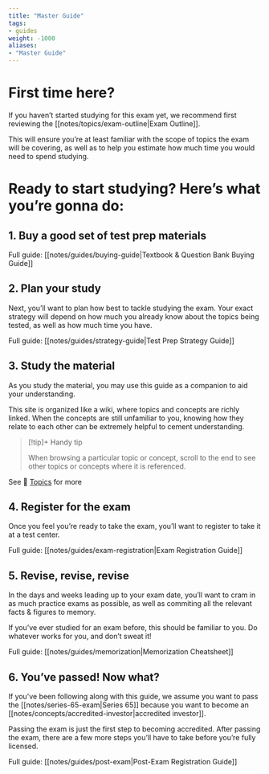 ```yaml
---
title: "Master Guide"
tags:
- guides
weight: -1000
aliases:
- "Master Guide"
---
```


# First time here?
If you haven’t started studying for this exam yet, we recommend first reviewing the [[notes/topics/exam-outline|Exam Outline]]. 

This will ensure you’re at least familiar with the scope of topics the exam will be covering, as well as to help you estimate how much time you would need to spend studying.

# Ready to start studying? Here’s what you’re gonna do:

## 1. Buy a good set of test prep materials

Full guide: [[notes/guides/buying-guide|Textbook & Question Bank Buying Guide]]

## 2. Plan your study
Next, you’ll want to plan how best to tackle studying the exam. Your exact strategy will depend on how much you already know about the topics being tested, as well as how much time you have. 

Full guide: [[notes/guides/strategy-guide|Test Prep Strategy Guide]]

## 3. Study the material
As you study the material, you may use this guide as a companion to aid your understanding. 

This site is organized like a wiki, where topics and concepts are richly linked. When the concepts are still unfamiliar to you, knowing how they relate to each other can be extremely helpful to cement understanding.

> [!tip]+ Handy tip
> 
> When browsing a particular topic or concept, scroll to the end to see other topics or concepts where it is referenced.

See 🔖 [Topics](/tags/topics) for more

## 4. Register for the exam
Once you feel you’re ready to take the exam, you’ll want to register to take it at a test center.

Full guide: [[notes/guides/exam-registration|Exam Registration Guide]]

## 5. Revise, revise, revise
In the days and weeks leading up to your exam date, you’ll want to cram in as much practice exams as possible, as well as commiting all the relevant facts & figures to memory. 

If you’ve ever studied for an exam before, this should be familiar to you. Do whatever works for you, and don’t sweat it!

Full guide: [[notes/guides/memorization|Memorization Cheatsheet]]

## 6. You’ve passed! Now what?
If you’ve been following along with this guide, we assume you want to pass the [[notes/series-65-exam|Series 65]] because you want to become an [[notes/concepts/accredited-investor|accredited investor]]. 

Passing the exam is just the first step to becoming accredited. After passing the exam, there are a few more steps you’ll have to take before you’re fully licensed.

Full guide: [[notes/guides/post-exam|Post-Exam Registration Guide]]